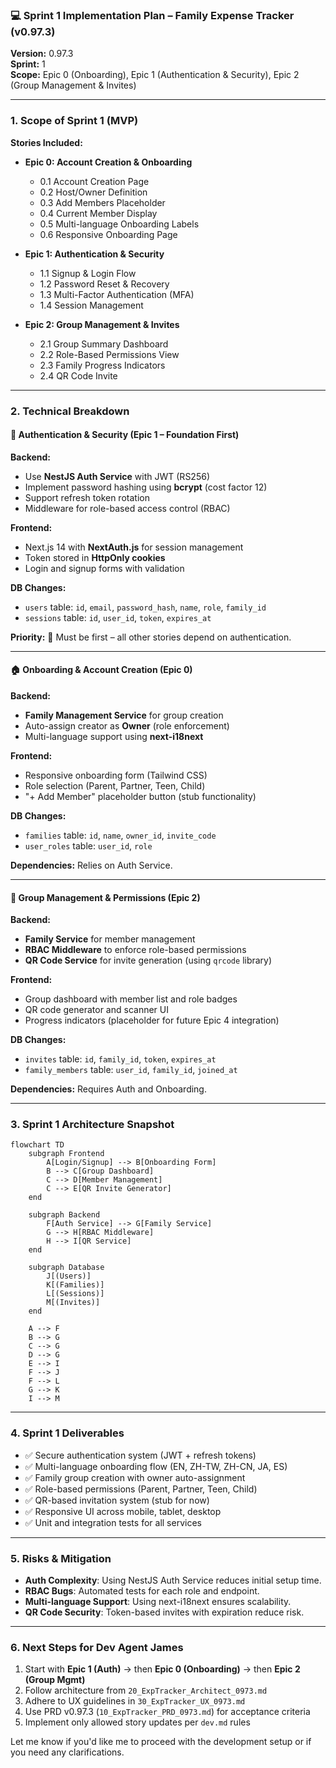 ### 💻 Sprint 1 Implementation Plan – Family Expense Tracker (v0.97.3)

**Version:** 0.97.3  
**Sprint:** 1  
**Scope:** Epic 0 (Onboarding), Epic 1 (Authentication & Security), Epic 2 (Group Management & Invites)

---

### 1. Scope of Sprint 1 (MVP)

**Stories Included:**

- **Epic 0: Account Creation & Onboarding**
  - 0.1 Account Creation Page
  - 0.2 Host/Owner Definition
  - 0.3 Add Members Placeholder
  - 0.4 Current Member Display
  - 0.5 Multi-language Onboarding Labels
  - 0.6 Responsive Onboarding Page

- **Epic 1: Authentication & Security**
  - 1.1 Signup & Login Flow
  - 1.2 Password Reset & Recovery
  - 1.3 Multi-Factor Authentication (MFA)
  - 1.4 Session Management

- **Epic 2: Group Management & Invites**
  - 2.1 Group Summary Dashboard
  - 2.2 Role-Based Permissions View
  - 2.3 Family Progress Indicators
  - 2.4 QR Code Invite

---

### 2. Technical Breakdown

#### 🔐 Authentication & Security (Epic 1 – Foundation First)

**Backend:**
- Use **NestJS Auth Service** with JWT (RS256)
- Implement password hashing using **bcrypt** (cost factor 12)
- Support refresh token rotation
- Middleware for role-based access control (RBAC)

**Frontend:**
- Next.js 14 with **NextAuth.js** for session management
- Token stored in **HttpOnly cookies**
- Login and signup forms with validation

**DB Changes:**
- `users` table: `id`, `email`, `password_hash`, `name`, `role`, `family_id`
- `sessions` table: `id`, `user_id`, `token`, `expires_at`

**Priority:** 🚀 Must be first – all other stories depend on authentication.

---

#### 🏠 Onboarding & Account Creation (Epic 0)

**Backend:**
- **Family Management Service** for group creation
- Auto-assign creator as **Owner** (role enforcement)
- Multi-language support using **next-i18next**

**Frontend:**
- Responsive onboarding form (Tailwind CSS)
- Role selection (Parent, Partner, Teen, Child)
- "+ Add Member" placeholder button (stub functionality)

**DB Changes:**
- `families` table: `id`, `name`, `owner_id`, `invite_code`
- `user_roles` table: `user_id`, `role`

**Dependencies:** Relies on Auth Service.

---

#### 👥 Group Management & Permissions (Epic 2)

**Backend:**
- **Family Service** for member management
- **RBAC Middleware** to enforce role-based permissions
- **QR Code Service** for invite generation (using `qrcode` library)

**Frontend:**
- Group dashboard with member list and role badges
- QR code generator and scanner UI
- Progress indicators (placeholder for future Epic 4 integration)

**DB Changes:**
- `invites` table: `id`, `family_id`, `token`, `expires_at`
- `family_members` table: `user_id`, `family_id`, `joined_at`

**Dependencies:** Requires Auth and Onboarding.

---

### 3. Sprint 1 Architecture Snapshot

```mermaid
flowchart TD
    subgraph Frontend
        A[Login/Signup] --> B[Onboarding Form]
        B --> C[Group Dashboard]
        C --> D[Member Management]
        C --> E[QR Invite Generator]
    end

    subgraph Backend
        F[Auth Service] --> G[Family Service]
        G --> H[RBAC Middleware]
        H --> I[QR Service]
    end

    subgraph Database
        J[(Users)]
        K[(Families)]
        L[(Sessions)]
        M[(Invites)]
    end

    A --> F
    B --> G
    C --> G
    D --> G
    E --> I
    F --> J
    F --> L
    G --> K
    I --> M
```

---

### 4. Sprint 1 Deliverables

- ✅ Secure authentication system (JWT + refresh tokens)
- ✅ Multi-language onboarding flow (EN, ZH-TW, ZH-CN, JA, ES)
- ✅ Family group creation with owner auto-assignment
- ✅ Role-based permissions (Parent, Partner, Teen, Child)
- ✅ QR-based invitation system (stub for now)
- ✅ Responsive UI across mobile, tablet, desktop
- ✅ Unit and integration tests for all services

---

### 5. Risks & Mitigation

- **Auth Complexity**: Using NestJS Auth Service reduces initial setup time.
- **RBAC Bugs**: Automated tests for each role and endpoint.
- **Multi-language Support**: Using next-i18next ensures scalability.
- **QR Code Security**: Token-based invites with expiration reduce risk.

---

### 6. Next Steps for Dev Agent James

1. Start with **Epic 1 (Auth)** → then **Epic 0 (Onboarding)** → then **Epic 2 (Group Mgmt)**
2. Follow architecture from `20_ExpTracker_Architect_0973.md`
3. Adhere to UX guidelines in `30_ExpTracker_UX_0973.md`
4. Use PRD v0.97.3 (`10_ExpTracker_PRD_0973.md`) for acceptance criteria
5. Implement only allowed story updates per `dev.md` rules

Let me know if you'd like me to proceed with the development setup or if you need any clarifications.